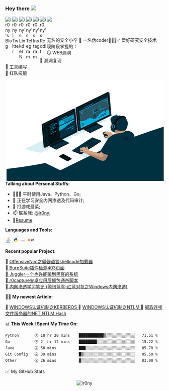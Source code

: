 ### Hey there <img src="https://media.giphy.com/media/hvRJCLFzcasrR4ia7z/giphy.gif" width="25px">
<a href="https://blog.csdn.net/irony0egoist">
  <img align="left" alt="ir0ny 's Blog" width="22px" src="https://cdn.jsdelivr.net/npm/simple-icons@v3/icons/discord.svg" />
</a>
<a href="https://twitter.com/ipo_3">
  <img align="left" alt="ir0ny | Twitter" width="22px" src="https://cdn.jsdelivr.net/npm/simple-icons@v3/icons/twitter.svg" />
</a>
<a href="">
  <img align="left" alt="ir0ny's LinkdeIN" width="22px" src="https://cdn.jsdelivr.net/npm/simple-icons@v3/icons/linkedin.svg" />
</a>
<a href="">
  <img align="left" alt="ir0ny's Telegram" width="22px" src="https://cdn.jsdelivr.net/npm/simple-icons@v3/icons/telegram.svg" />
</a>
<a href="">
<img align="left" alt="ir0ny's Instagram" width="22px" src="https://cdn.jsdelivr.net/npm/simple-icons@v3/icons/instagram.svg" />
</a>
<a href="">
  <img align="left" alt="ir0ny's Reddit" width="22px" src="https://cdn.jsdelivr.net/npm/simple-icons@v3/icons/reddit.svg" />
</a>



![](https://visitor-badge.glitch.me/badge?page_id=irony0egoist)

<br />

无名的安全小卒  🚀  一名伪coder🙍🏻‍💻♂️ 爱好研究安全技术 <br />
现阶段掌握的： <br/>
🪞 WEB漏洞 <br/>
🔖 漏洞复现 <br/>
🧸 工具编写 <br/>
🎏 红队技能 <br />

  <img align="right" alt="GIF" src="https://github.com/irony0egoist/irony0egoist/blob/main/code.gif?raw=true" width="500" height="320" />

**Talking about Personal Stuffs:**

- 👨🏽‍💻 平时使用Java、Python、Go;
- 🌱 正在学习安全内网渗透及代码审计; 
- 💬 打游戏最菜;
- 📫 联系我: [@ir0ny](https://twitter.com/ipo_3);
- 📝[Resume]()

**Languages and Tools:**  

<code><img height="20" src="https://raw.githubusercontent.com/github/explore/80688e429a7d4ef2fca1e82350fe8e3517d3494d/topics/java/java.png"></code>
<code><img height="20" src="https://raw.githubusercontent.com/github/explore/80688e429a7d4ef2fca1e82350fe8e3517d3494d/topics/python/python.png"></code>
<code><img height="20" src="https://raw.githubusercontent.com/github/explore/80688e429a7d4ef2fca1e82350fe8e3517d3494d/topics/mysql/mysql.png"></code>
<code><img height="20" src="https://raw.githubusercontent.com/github/explore/80688e429a7d4ef2fca1e82350fe8e3517d3494d/topics/git/git.png"></code>

**Recent popular Project:**

🦎 <a href="https://github.com/byt3bl33d3r/OffensiveNim">
  OffensiveNim之偏僻语言shellcode加载器
</a> <br />
🦔<a href="https://github.com/sting8k/BurpSuite_403Bypasser">
  BurpSuite插件检测403页面
</a>  <br />
🦂<a href="https://github.com/C4o/Juggler">
  Juggler一个也许能骗到黑客的系统
</a>  <br />
🐙<a href="https://github.com/r0ysue/r0capture">
  r0capture安卓应用层抓包通杀脚本
</a>  <br />
🦏<a href="https://github.com/chriskaliX/AD-Pentest-Notes">
  内网渗透学习笔记 (腾讯蓝军-红蓝对抗之Windows内网渗透)
</a>  <br />


🥷🏻 **My newest Article:**

🐣 <a href="https://blog.csdn.net/irony0egoist/article/details/109493103">
  WINDOWS认证机制之KERBEROS
</a>
🦄 <a href="https://blog.csdn.net/irony0egoist/article/details/108843728">
  WINDOWS认证机制之NTLM
</a>
🐡 <a href="https://blog.csdn.net/irony0egoist/article/details/108889403">
  抓取连接文件服务器的NET NTLM Hash
</a>


📊 **This Week I Spent My Time On:**
<!--START_SECTION:waka-->

```text
Python       🕐 10 hr 20 mins    ███████████▒░░░░░░░░░░░░░   71.51 % 
Go           🕒 2  hr 12 mins    ████████░░░░░░░░░░░░░░░░░   15.22 % 
Java         🕣 50 mins          ███░░░░░░░░░░░░░░░░░░░░░░   05.78 % 
Git Config   🕣 39 mins          █▒░░░░░░░░░░░░░░░░░░░░░░░   05.50 % 
Other        🕥 26 mins          ▓░░░░░░░░░░░░░░░░░░░░░░░░   03.00 % 
```
<!--END_SECTION:waka-->



📈 My GitHub Stats

<p align="center"> <img src="https://github-readme-stats.vercel.app/api?username=irony0egoist&show_icons=true&theme=gotham" alt="ir0ny" />




